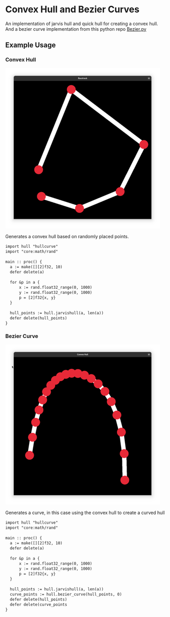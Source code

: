 # Convex Hull and Bezier Curves
An implementation of jarvis hull and quick hull for creating a convex hull. And a bezier curve implementation from this python repo [Bezier.py](https://github.com/torresjrjr/Bezier.py) 


## Example Usage

### Convex Hull

![Screenshot of a convex hull and a bezier curve](docs/conve_hull.png)

Generates a convex hull based on randomly placed points.
```odin
import hull "hullcurve"
import "core:math/rand"

main :: proc() {
  a := make([][2]f32, 10)
  defer delete(a)

  for &p in a {
      x := rand.float32_range(0, 1000)
      y := rand.float32_range(0, 1000)
      p = [2]f32{x, y}
  }
  
  hull_points := hull.jarvishull(a, len(a))
  defer delete(hull_points)
}
```

### Bezier Curve

![Screenshot of a convex hull and a bezier curve](docs/curve.png)

Generates a curve, in this case using the convex hull to create a curved hull
```odin
import hull "hullcurve"
import "core:math/rand"

main :: proc() {
  a := make([][2]f32, 10)
  defer delete(a)

  for &p in a {
      x := rand.float32_range(0, 1000)
      y := rand.float32_range(0, 1000)
      p = [2]f32{x, y}
  }
  
  hull_points := hull.jarvishull(a, len(a))
  curve_points := hull.bezier_curve(hull_points, 0)
  defer delete(hull_points)
  defer delete(curve_points
}
```
